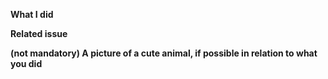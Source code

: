 **What I did**

**Related issue**
<!-- If this is a bug fix, make sure your description includes "fixes #xxxx", or "closes #xxxx" -->

**(not mandatory) A picture of a cute animal, if possible in relation to what you did**
